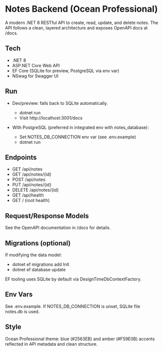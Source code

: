 # Notes Backend (Ocean Professional)

A modern .NET 8 RESTful API to create, read, update, and delete notes. The API follows a clean, layered architecture and exposes OpenAPI docs at /docs.

## Tech
- .NET 8
- ASP.NET Core Web API
- EF Core (SQLite for preview, PostgreSQL via env var)
- NSwag for Swagger UI

## Run
- Dev/preview: falls back to SQLite automatically.
  - dotnet run
  - Visit http://localhost:3001/docs

- With PostgreSQL (preferred in integrated env with notes_database):
  - Set NOTES_DB_CONNECTION env var (see .env.example)
  - dotnet run

## Endpoints
- GET /api/notes
- GET /api/notes/{id}
- POST /api/notes
- PUT /api/notes/{id}
- DELETE /api/notes/{id}
- GET /api/health
- GET / (root health)

## Request/Response Models
See the OpenAPI documentation in /docs for details.

## Migrations (optional)
If modifying the data model:
- dotnet ef migrations add Init
- dotnet ef database update

EF tooling uses SQLite by default via DesignTimeDbContextFactory.

## Env Vars
See .env.example. If NOTES_DB_CONNECTION is unset, SQLite file notes.db is used.

## Style
Ocean Professional theme: blue (#2563EB) and amber (#F59E0B) accents reflected in API metadata and clean structure.
